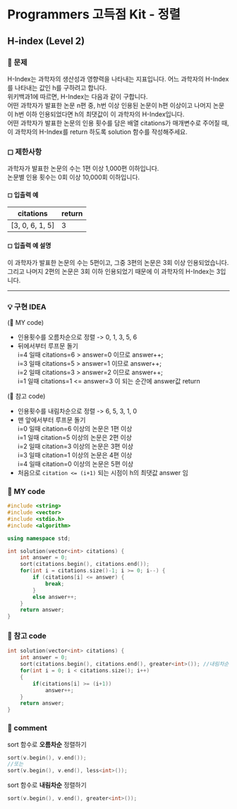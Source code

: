 # Programmers 고득점 Kit - 정렬

## H-index (Level 2)

### 🌴 문제

H-Index는 과학자의 생산성과 영향력을 나타내는 지표입니다. 어느 과학자의 H-Index를 나타내는 값인 h를 구하려고 합니다.<br>
위키백과1에 따르면, H-Index는 다음과 같이 구합니다.<br>
어떤 과학자가 발표한 논문 n편 중, h번 이상 인용된 논문이 h편 이상이고 나머지 논문이 h번 이하 인용되었다면 h의 최댓값이 이 과학자의 H-Index입니다.<br>
어떤 과학자가 발표한 논문의 인용 횟수를 담은 배열 citations가 매개변수로 주어질 때, 이 과학자의 H-Index를 return 하도록 solution 함수를 작성해주세요.

### ◻ 제한사항

과학자가 발표한 논문의 수는 1편 이상 1,000편 이하입니다.<br>
논문별 인용 횟수는 0회 이상 10,000회 이하입니다.

#### ◻ 입출력 예

| citations       | return |
| --------------- | ------ |
| [3, 0, 6, 1, 5] | 3      |

#### ◻ 입출력 예 설명

이 과학자가 발표한 논문의 수는 5편이고, 그중 3편의 논문은 3회 이상 인용되었습니다.<br>
그리고 나머지 2편의 논문은 3회 이하 인용되었기 때문에 이 과학자의 H-Index는 3입니다.

---

### 💡 구현 IDEA

(🤠 MY code)<br>

- 인용횟수를 오름차순으로 정렬 -> 0, 1, 3, 5, 6<br>
- 뒤에서부터 루프문 돌기<br>
  i=4 일때 citations=6 > answer=0 이므로 answer++;<br>
  i=3 일때 citations=5 > answer=1 이므로 answer++;<br>
  i=2 일때 citations=3 > answer=2 이므로 answer++;<br>
  i=1 일때 citations=1 <= answer=3 이 되는 순간에 answer값 return

(💬 참고 code)<br>

- 인용횟수를 내림차순으로 정렬 -> 6, 5, 3, 1, 0<br>
- 맨 앞에서부터 루프문 돌기<br>
  i=0 일때 citation=6 이상의 논문은 1편 이상<br>
  i=1 일때 citation=5 이상의 논문은 2편 이상<br>
  i=2 일때 citation=3 이상의 논문은 3편 이상<br>
  i=3 일때 citation=1 이상의 논문은 4편 이상<br>
  i=4 일때 citation=0 이상의 논문은 5편 이상<br>
- 처음으로 `citation <= (i+1)` 되는 시점이 h의 최댓값 answer 임

### 🤠 MY code

```c++
#include <string>
#include <vector>
#include <stdio.h>
#include <algorithm>

using namespace std;

int solution(vector<int> citations) {
    int answer = 0;
    sort(citations.begin(), citations.end());
    for(int i = citations.size()-1; i >= 0; i--) {
        if (citations[i] <= answer) {
            break;
        }
        else answer++;
    }
    return answer;
}
```

### 💬 참고 code

```c++
int solution(vector<int> citations) {
    int answer = 0;
    sort(citations.begin(), citations.end(), greater<int>()); //내림차순 정렬
    for(int i = 0; i < citations.size(); i++)
    {
        if(citations[i] >= (i+1))
            answer++;
    }
    return answer;
}
```

### 📙 comment

sort 함수로 **오름차순** 정렬하기

```c++
sort(v.begin(), v.end());
//또는
sort(v.begin(), v.end(), less<int>());

```

sort 함수로 **내림차순** 정렬하기

```c++
sort(v.begin(), v.end(), greater<int>());
```
